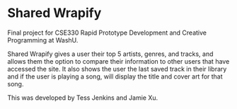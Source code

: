 # Shared Wrapify

Final project for CSE330 Rapid Prototype Development and Creative Programming at WashU. 

Shared Wrapify gives a user their top 5 artists, genres, and tracks, and allows them the option to compare their information to other users that have accessed the site. It also shows the user the last saved track in their library and if the user is playing a song, will display the title and cover art for that song. 

This was developed by Tess Jenkins and Jamie Xu. 

